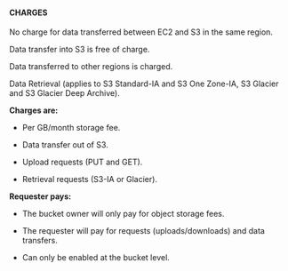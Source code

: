 #### CHARGES

No charge for data transferred between EC2 and S3 in the same region.

Data transfer into S3 is free of charge.

Data transferred to other regions is charged.

Data Retrieval (applies to S3 Standard-IA and S3 One Zone-IA, S3 Glacier and S3
Glacier Deep Archive).

**Charges are:**

- Per GB/month storage fee.

- Data transfer out of S3.

- Upload requests (PUT and GET).

- Retrieval requests (S3-IA or Glacier).

**Requester pays:**

- The bucket owner will only pay for object storage fees.

- The requester will pay for requests (uploads/downloads) and data transfers.

- Can only be enabled at the bucket level.

